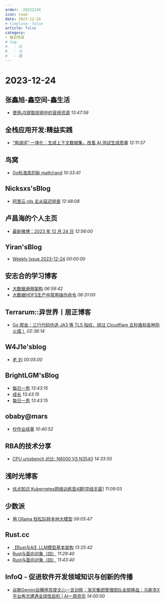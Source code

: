 ```yaml
---
order: -20231224
icon: read
date: 2023-12-24
# timeline: false
article: false
category:
- 每日悦读
# tag:
#   - 红
#   - 大
#   - 圆
---
```


# 2023-12-24 
## 张鑫旭-鑫空间-鑫生活<span></span>
* [使用JS提取视频中的音频资源](https://www.zhangxinxu.com/wordpress/2023/12/js-fetch-video-audio-mp3-mp4-wav/) *13:47:59* 
## 全栈应用开发:精益实践<span></span>
* [“用调评” 一体化：生成上下文数据集，改善 AI 测试生成质量](http://www.phodal.com/blog/use-finetune-eval-unique/) *12:11:37* 
## 鸟窝<span></span>
* [Go标准库的新 math/rand](https://colobu.com/2023/12/24/new-math-rand-in-Go/) *10:33:41* 
## Nicksxs'sBlog<span></span>
* [阿里云 rds 主从延迟排查](https://nicksxs.me/2023/12/24/%E9%98%BF%E9%87%8C%E4%BA%91-rds-%E4%B8%BB%E4%BB%8E%E5%BB%B6%E8%BF%9F%E6%8E%92%E6%9F%A5/) *12:48:08* 
## 卢昌海的个人主页<span></span>
* [最新微博：2023 年 12 月 24 日](https://www.changhai.org/articles/miscellaneous/blog/202312.php#latest) *12:56:00* 
## Yiran'sBlog<span></span>
* [Weekly Issue 2023-12-24](https://zdyxry.github.io/2023/12/24/Weekly-Issue-2023-12-24/) *00:00:00* 
## 安志合的学习博客<span></span>
* [大数据通用架构](https://chegva.com/5885.html) *06:59:42* 
* [大数据HDFS生产中常用操作命令](https://chegva.com/5884.html) *06:31:00* 
## Terrarum::异世界丨居正博客<span></span>
* [Go 爬虫：三行代码伪造 JA3 等 TLS 指纹，绕过 Cloudflare 五秒盾和各种防火墙！](https://blog.skyju.cc/post/tls-fingerprint-bypass-cloudflare/) *02:38:14* 
## W4J1e'sblog<span></span>
* [老  刘](https://hin.cool/posts/laoliu.html) *00:05:00* 
## BrightLGM'sBlog<span></span>
* [每日一思](http://brightliao.com/2023/12/24/daily-thoughts/) *13:43:15* 
* [成长](http://brightliao.com/2023/12/24/grow/) *13:43:15* 
* [每日一思](http://brightliao.com/2023/07/24/daily-thought/) *13:43:15* 
## obaby@mars<span></span>
* [抄作业续章](https://h4ck.org.cn/2023/12/14859) *10:40:52* 
## RBA的技术分享<span></span>
* [CPU unixbench 对比: N6000 VS N3540](https://www.firfor.cn/articles/2023/12/24/1703420003889.html) *14:33:50* 
## 浅时光博客<span></span>
* [优点知识 Kubernetes网络训练营4期\[完结无密\]](https://www.dqzboy.com/16157.html) *11:09:03* 
## 少数派<span></span>
* [用 Ollama 轻松玩转本地大模型](https://sspai.com/post/85193) *06:05:47* 
## Rust.cc<span></span>
* [【Rust与AI】LLM模型基本架构](https://rustcc.cn/article?id=1de8fe15-8769-425f-a316-e1afc413d09f) *13:25:42* 
* [Rust与面向对象（四）](https://rustcc.cn/article?id=edd34da1-ceac-4387-ac54-b9d5a68e5214) *11:29:40* 
* [Rust与面向对象（四）](https://rustcc.cn/article?id=d9f464f8-b7c8-4843-975d-1619fae771e7) *11:43:40* 
## InfoQ - 促进软件开发领域知识与创新的传播<span></span>
* [谷歌Gemini自曝用百度文心一言训练；淘天集团管理团队全部换血；马斯克X平台再次遭遇全球性宕机 | AI一周资讯](https://www.infoq.cn/article/7EYH6l9fiytaV7OkwTM7?utm_source=rss&utm_medium=article) *14:00:00* 
